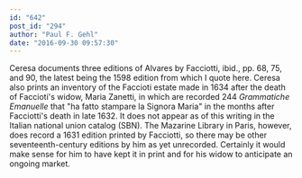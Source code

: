```yaml
---
id: "642"
post_id: "294"
author: "Paul F. Gehl"
date: "2016-09-30 09:57:30"
---
```

Ceresa documents three editions of Alvares by Facciotti, ibid., pp. 68, 75, and 90, the latest being the 1598 edition from which I quote here. Ceresa also prints an inventory of the Faccioti estate made in 1634 after the death of Faccioti's widow, Maria Zanetti, in which are recorded 244 <em>Grammatiche Emanuelle</em> that "ha fatto stampare la Signora Maria" in the months after Facciotti's death in late 1632. It does not appear as of this writing in the Italian national union catalog (SBN). The Mazarine Library in Paris, however, does record a 1631 edition printed by Facciotti, so there may be other seventeenth-century editions by him as yet unrecorded. Certainly it would make sense for him to have kept it in print and for his widow to anticipate an ongoing market.

